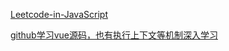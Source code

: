 [Leetcode-in-JavaScript](https://realduang.github.io/leetcode-in-javascript/list/hash-table/1.twoSum.html)

[github学习vue源码，也有执行上下文等机制深入学习](https://github.com/muwoo/blogs)